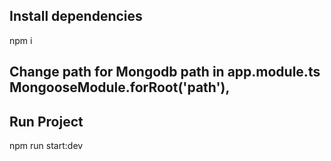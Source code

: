 ## Install dependencies

npm i 

## Change path for Mongodb path  in app.module.ts   MongooseModule.forRoot('path'),


## Run Project

npm run start:dev

